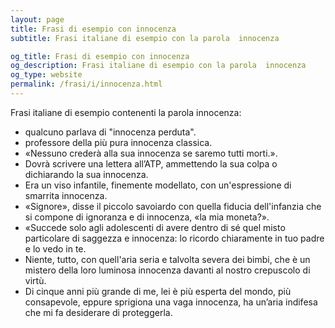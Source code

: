 ```yaml
---
layout: page
title: Frasi di esempio con innocenza 
subtitle: Frasi italiane di esempio con la parola  innocenza

og_title: Frasi di esempio con innocenza 
og_description: Frasi italiane di esempio con la parola  innocenza
og_type: website
permalink: /frasi/i/innocenza.html
---
```


Frasi italiane di esempio contenenti la parola innocenza:


- qualcuno parlava di "innocenza perduta".
- professore della più pura innocenza classica.
- «Nessuno crederà alla sua innocenza se saremo tutti morti.».
- Dovrà scrivere una lettera all’ATP, ammettendo la sua colpa o dichiarando la sua innocenza.
- Era un viso infantile, finemente modellato, con un'espressione di smarrita innocenza.
- «Signore», disse il piccolo savoiardo con quella fiducia dell'infanzia che si compone di ignoranza e di innocenza, «la mia moneta?».
- «Succede solo agli adolescenti di avere dentro di sé quel misto particolare di saggezza e innocenza: lo ricordo chiaramente in tuo padre e lo vedo in te.
- Niente, tutto, con quell'aria seria e talvolta severa dei bimbi, che è un mistero della loro luminosa innocenza davanti al nostro crepuscolo di virtù.
- Di cinque anni più grande di me, lei è più esperta del mondo, più consapevole, eppure sprigiona una vaga innocenza, ha un’aria indifesa che mi fa desiderare di proteggerla.
